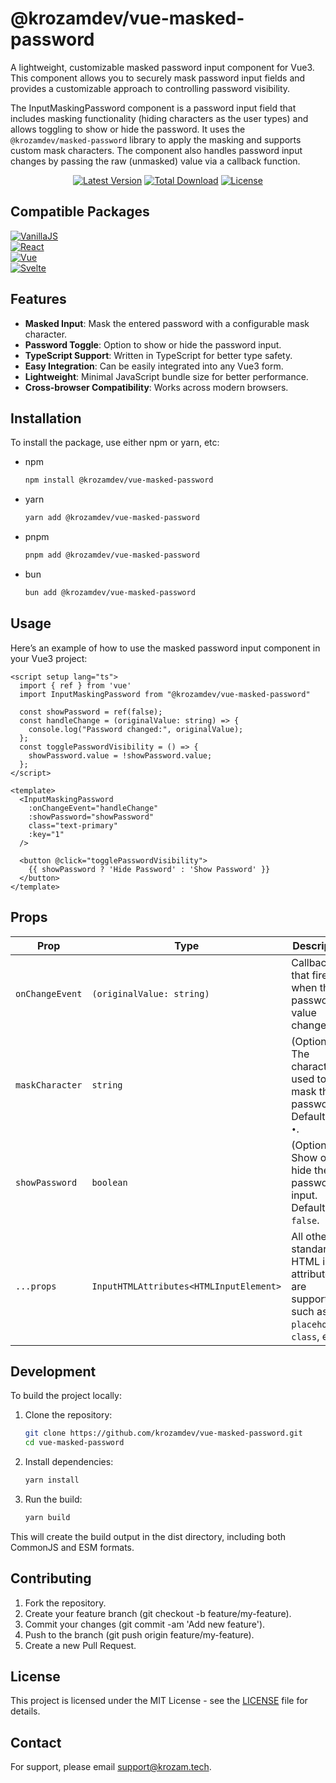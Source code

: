 # @krozamdev/vue-masked-password

A lightweight, customizable masked password input component for Vue3. This component allows you to securely mask password input fields and provides a customizable approach to controlling password visibility.

The InputMaskingPassword component is a password input field that includes masking functionality (hiding characters as the user types) and allows toggling to show or hide the password. It uses the `@krozamdev/masked-password` library to apply the masking and supports custom mask characters. The component also handles password input changes by passing the raw (unmasked) value via a callback function.

<p align="center">
  <a href="https://www.npmjs.com/package/@krozamdev/vue-masked-password"><img src="https://img.shields.io/npm/v/@krozamdev/vue-masked-password" alt="Latest Version"></a>
  <a href="https://www.npmjs.com/package/@krozamdev/vue-masked-password"><img src="https://img.shields.io/npm/dt/@krozamdev/vue-masked-password" alt="Total Download"></a>
  <a href="https://www.npmjs.com/package/@krozamdev/vue-masked-password"><img src="https://img.shields.io/npm/l/@krozamdev/vue-masked-password" alt="License"></a>
</p>

## Compatible Packages

<ul style="list-style: none; padding: 0; text-align: left;">
  <li>
    <a href="https://github.com/krozamdev/masked-password">
      <img src="https://img.shields.io/badge/vanillaJS-%40krozamdev%2Fmasked--password-F7DF1E?logo=javascript" alt="VanillaJS">
    </a>
  </li>
  <li>
    <a href="https://github.com/krozamdev/react-masked-password">
      <img src="https://img.shields.io/badge/React-%40krozamdev%2Freact--masked--password-61DAFB?logo=react" alt="React">
    </a>
  </li>
  <li>
    <a href="https://github.com/krozamdev/vue-masked-password">
      <img src="https://img.shields.io/badge/Vue-%40krozamdev%2Fvue--masked--password-42b883?logo=vuedotjs" alt="Vue">
    </a>
  </li>
  <li>
    <a href="https://github.com/krozamdev/svelte-masked-password">
      <img src="https://img.shields.io/badge/Svelte-%40krozamdev%2Fsvelte--masked--password-FF3E00?logo=svelte" alt="Svelte">
    </a>
  </li>
</ul>

## Features

- **Masked Input**: Mask the entered password with a configurable mask character.
- **Password Toggle**: Option to show or hide the password input.
- **TypeScript Support**: Written in TypeScript for better type safety.
- **Easy Integration**: Can be easily integrated into any Vue3 form.
- **Lightweight**: Minimal JavaScript bundle size for better performance.
- **Cross-browser Compatibility**: Works across modern browsers.

## Installation

To install the package, use either npm or yarn, etc:

- npm
    ```bash
    npm install @krozamdev/vue-masked-password
    ```
- yarn
    ```bash
    yarn add @krozamdev/vue-masked-password
    ```
- pnpm
    ```bash
    pnpm add @krozamdev/vue-masked-password
    ```
- bun
    ```bash
    bun add @krozamdev/vue-masked-password
    ```

## Usage

Here’s an example of how to use the masked password input component in your Vue3 project:

```vue
<script setup lang="ts">
  import { ref } from 'vue'
  import InputMaskingPassword from "@krozamdev/vue-masked-password"

  const showPassword = ref(false);
  const handleChange = (originalValue: string) => {
    console.log("Password changed:", originalValue);
  };
  const togglePasswordVisibility = () => {
    showPassword.value = !showPassword.value;
  };
</script>

<template>
  <InputMaskingPassword
    :onChangeEvent="handleChange"
    :showPassword="showPassword"
    class="text-primary"
    :key="1"
  />

  <button @click="togglePasswordVisibility">
    {{ showPassword ? 'Hide Password' : 'Show Password' }}
  </button>
</template>
```

## Props

| Prop             | Type                                    | Description                                                                                      |
|------------------|-----------------------------------------|--------------------------------------------------------------------------------------------------|
| `onChangeEvent`  | `(originalValue: string)`               | Callback that fires when the password value changes.                                              |
| `maskCharacter`  | `string`                                | (Optional) The character used to mask the password. Defaults to `•`.                             |
| `showPassword`   | `boolean`                               | (Optional) Show or hide the password input. Defaults to `false`.                                  |
| `...props`        | `InputHTMLAttributes<HTMLInputElement>` | All other standard HTML input attributes are supported, such as `placeholder`, `class`, etc. |



## Development

To build the project locally:

1. Clone the repository:
    ```bash
    git clone https://github.com/krozamdev/vue-masked-password.git
    cd vue-masked-password
    ```
2. Install dependencies:
    ```bash
    yarn install
    ```
3. Run the build:
    ```bash
    yarn build
    ```
This will create the build output in the dist directory, including both CommonJS and ESM formats.

## Contributing

1. Fork the repository.
2. Create your feature branch (git checkout -b feature/my-feature).
3. Commit your changes (git commit -am 'Add new feature').
4. Push to the branch (git push origin feature/my-feature).
5. Create a new Pull Request.

## License

This project is licensed under the MIT License - see the [LICENSE](LICENSE) file for details.

## Contact

For support, please email [support@krozam.tech](mailto:support@krozam.tech).
